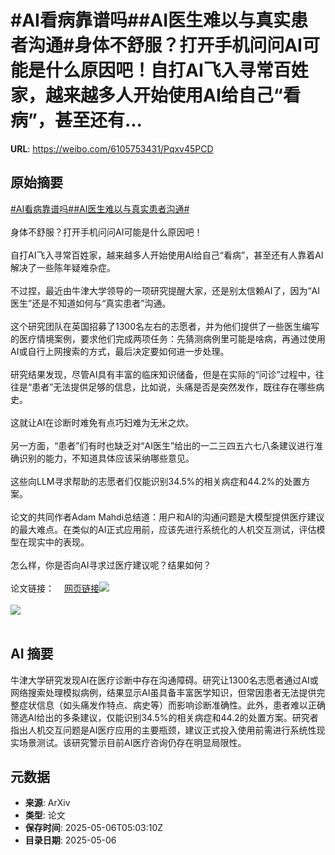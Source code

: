 # #AI看病靠谱吗##AI医生难以与真实患者沟通#身体不舒服？打开手机问问AI可能是什么原因吧！自打AI飞入寻常百姓家，越来越多人开始使用AI给自己“看病”，甚至还有...

**URL**: https://weibo.com/6105753431/Pqxv45PCD

## 原始摘要

<a href="https://m.weibo.cn/search?containerid=231522type%3D1%26t%3D10%26q%3D%23AI%E7%9C%8B%E7%97%85%E9%9D%A0%E8%B0%B1%E5%90%97%23&amp;extparam=%23AI%E7%9C%8B%E7%97%85%E9%9D%A0%E8%B0%B1%E5%90%97%23" data-hide=""><span class="surl-text">#AI看病靠谱吗#</span></a><a href="https://m.weibo.cn/search?containerid=231522type%3D1%26t%3D10%26q%3D%23AI%E5%8C%BB%E7%94%9F%E9%9A%BE%E4%BB%A5%E4%B8%8E%E7%9C%9F%E5%AE%9E%E6%82%A3%E8%80%85%E6%B2%9F%E9%80%9A%23&amp;extparam=%23AI%E5%8C%BB%E7%94%9F%E9%9A%BE%E4%BB%A5%E4%B8%8E%E7%9C%9F%E5%AE%9E%E6%82%A3%E8%80%85%E6%B2%9F%E9%80%9A%23" data-hide=""><span class="surl-text">#AI医生难以与真实患者沟通#</span></a><br><br>身体不舒服？打开手机问问AI可能是什么原因吧！<br><br>自打AI飞入寻常百姓家，越来越多人开始使用AI给自己“看病”，甚至还有人靠着AI解决了一些陈年疑难杂症。<br><br>不过捏，最近由牛津大学领导的一项研究提醒大家，还是别太信赖AI了，因为“AI医生”还是不知道如何与“真实患者”沟通。<br><br>这个研究团队在英国招募了1300名左右的志愿者，并为他们提供了一些医生编写的医疗情境案例，要求他们完成两项任务：先猜测病例里可能是啥病，再通过使用AI或自行上网搜索的方式，最后决定要如何进一步处理。<br><br>研究结果发现，尽管AI具有丰富的临床知识储备，但是在实际的“问诊”过程中，往往是“患者”无法提供足够的信息，比如说，头痛是否是突然发作，既往存在哪些病史。<br><br>这就让AI在诊断时难免有点巧妇难为无米之炊。<br><br>另一方面，“患者”们有时也缺乏对“AI医生”给出的一二三四五六七八条建议进行准确识别的能力，不知道具体应该采纳哪些意见。<br><br>这些向LLM寻求帮助的志愿者们仅能识别34.5%的相关病症和44.2%的处置方案。<br><br>论文的共同作者Adam Mahdi总结道：用户和AI的沟通问题是大模型提供医疗建议的最大难点。在类似的AI正式应用前，应该先进行系统化的人机交互测试，评估模型在现实中的表现。<br><br>怎么样，你是否向AI寻求过医疗建议呢？结果如何？<br><br>论文链接：<a href="https://weibo.cn/sinaurl?u=https%3A%2F%2Farxiv.org%2Fpdf%2F2504.18919" data-hide=""><span class="url-icon"><img style="width: 1rem;height: 1rem" src="https://h5.sinaimg.cn/upload/2015/09/25/3/timeline_card_small_web_default.png" referrerpolicy="no-referrer"></span><span class="surl-text">网页链接</span></a><img style="" src="https://tvax1.sinaimg.cn/large/006Fd7o3gy1i15kiyxxhfj30s40zcqgm.jpg" referrerpolicy="no-referrer"><br><br><img style="" src="https://tvax2.sinaimg.cn/large/006Fd7o3gy1i15kj9ifu2j30sg0sgtzv.jpg" referrerpolicy="no-referrer"><br><br>

## AI 摘要

牛津大学研究发现AI在医疗诊断中存在沟通障碍。研究让1300名志愿者通过AI或网络搜索处理模拟病例，结果显示AI虽具备丰富医学知识，但常因患者无法提供完整症状信息（如头痛发作特点、病史等）而影响诊断准确性。此外，患者难以正确筛选AI给出的多条建议，仅能识别34.5%的相关病症和44.2的处置方案。研究者指出人机交互问题是AI医疗应用的主要瓶颈，建议正式投入使用前需进行系统性现实场景测试。该研究警示目前AI医疗咨询仍存在明显局限性。

## 元数据

- **来源**: ArXiv
- **类型**: 论文
- **保存时间**: 2025-05-06T05:03:10Z
- **目录日期**: 2025-05-06
